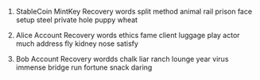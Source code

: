 1. StableCoin MintKey Recovery words
split method animal rail prison face setup steel private hole puppy wheat


2. Alice Account Recovery words
ethics fame client luggage play actor much address fly kidney nose satisfy

3. Bob Account Recovery wordds
chalk liar ranch lounge year virus immense bridge run fortune snack daring
